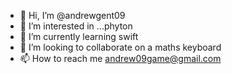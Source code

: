 - 👋 Hi, I’m @andrewgent09
- 👀 I’m interested in ...phyton
- 🌱 I’m currently learning swift
- 💞️ I’m looking to collaborate on a maths keyboard
- 📫 How to reach me andrew09game@gmail.com

<!---
andrewgent09/andrewgent09 is a ✨ special ✨ repository because its `README.md` (this file) appears on your GitHub profile.
You can click the Preview link to take a look at your changes.
--->
